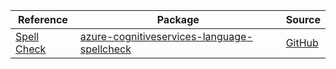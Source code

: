 | Reference | Package | Source |
|---|---|---|
|[Spell Check](cognitiveservices-language-spellcheck-readme.md)|[azure-cognitiveservices-language-spellcheck](https://pypi.org/project/azure-cognitiveservices-language-spellcheck)|[GitHub](https://github.com/Azure/azure-sdk-for-python/blob/main/sdk/cognitiveservices/azure-cognitiveservices-language-spellcheck)|
